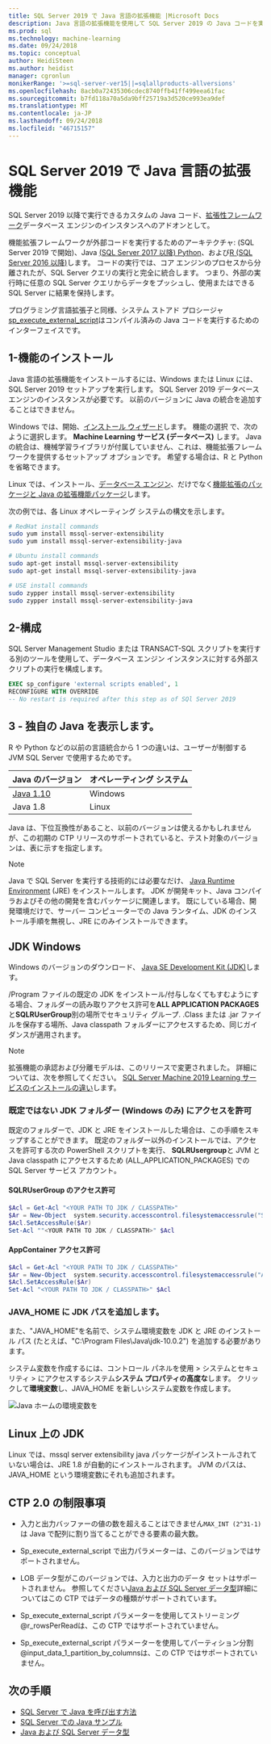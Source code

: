 ```yaml
---
title: SQL Server 2019 で Java 言語の拡張機能 |Microsoft Docs
description: Java 言語の拡張機能を使用して SQL Server 2019 の Java コードを実行します。
ms.prod: sql
ms.technology: machine-learning
ms.date: 09/24/2018
ms.topic: conceptual
author: HeidiSteen
ms.author: heidist
manager: cgronlun
monikerRange: '>=sql-server-ver15||=sqlallproducts-allversions'
ms.openlocfilehash: 8acb0a72435306cdec8740ffb41ff499eea61fac
ms.sourcegitcommit: b7fd118a70a5da9bff25719a3d520ce993ea9def
ms.translationtype: MT
ms.contentlocale: ja-JP
ms.lasthandoff: 09/24/2018
ms.locfileid: "46715157"
---
```

# <a name="java-language-extension-in-sql-server-2019"></a>SQL Server 2019 で Java 言語の拡張機能 

SQL Server 2019 以降で実行できるカスタムの Java コード、[拡張性フレームワーク](../concepts/extensibility-framework.md)データベース エンジンのインスタンスへのアドオンとして。 

機能拡張フレームワークが外部コードを実行するためのアーキテクチャ: (SQL Server 2019 で開始)、Java [(SQL Server 2017 以降) Python](../concepts/extension-python.md)、および[R (SQL Server 2016 以降)](../concepts/extension-r.md)します。 コードの実行では、コア エンジンのプロセスから分離されたが、SQL Server クエリの実行と完全に統合します。 つまり、外部の実行時に任意の SQL Server クエリからデータをプッシュし、使用またはできる SQL Server に結果を保持します。

プログラミング言語拡張子と同様、システム ストアド プロシージャ[sp_execute_external_script](https://docs.microsoft.com/sql/relational-databases/system-stored-procedures/sp-execute-external-script-transact-sql)はコンパイル済みの Java コードを実行するためのインターフェイスです。

## <a name="1---feature-installation"></a>1-機能のインストール

Java 言語の拡張機能をインストールするには、Windows または Linux には、SQL Server 2019 セットアップを実行します。 SQL Server 2019 データベース エンジンのインスタンスが必要です。 以前のバージョンに Java の統合を追加することはできません。

Windows では、開始、[インストール ウィザード](../install/sql-machine-learning-services-windows-install.md)します。 機能の選択 で、次のように選択します。 **Machine Learning サービス (データベース)** します。 Java の統合は、機械学習ライブラリが付属していません、これは、機能拡張フレームワークを提供するセットアップ オプションです。 希望する場合は、R と Python を省略できます。

Linux では、インストール、[データベース エンジン](https://docs.microsoft.com/sql/linux/sql-server-linux-setup)、だけでなく[機能拡張のパッケージと Java の拡張機能パッケージ](../../linux/sql-server-linux-setup-machine-learning.md)します。

次の例では、各 Linux オペレーティング システムの構文を示します。

```bash
# RedHat install commands
sudo yum install mssql-server-extensibility
sudo yum install mssql-server-extensibility-java

# Ubuntu install commands
sudo apt-get install mssql-server-extensibility
sudo apt-get install mssql-server-extensibility-java

# USE install commands
sudo zypper install mssql-server-extensibility
sudo zypper install mssql-server-extensibility-java
```

## <a name="2---configuration"></a>2-構成

SQL Server Management Studio または TRANSACT-SQL スクリプトを実行する別のツールを使用して、データベース エンジン インスタンスに対する外部スクリプトの実行を構成します。

  ```sql
  EXEC sp_configure 'external scripts enabled', 1
  RECONFIGURE WITH OVERRIDE
-- No restart is required after this step as of SQl Server 2019
 ```

## <a name="3---bring-your-own-java"></a>3 - 独自の Java を表示します。

R や Python などの以前の言語統合から 1 つの違いは、ユーザーが制御する JVM SQL Server で使用するためです。

| Java のバージョン | オペレーティング システム |
|--------------|------------------|
| [Java 1.10](http://jdk.java.net/10/)   | Windows |
| Java 1.8   | Linux | 

Java は、下位互換性があること、以前のバージョンは使えるかもしれませんが、この初期の CTP リリースのサポートされていると、テスト対象のバージョンは、表に示すを指定します。

> [!Note]
>Java で SQL Server を実行する技術的には必要なだけ、 [Java Runtime Environment](http://www.oracle.com/technetwork/java/javase/downloads/jre10-downloads-4417026.html) (JRE) をインストールします。 JDK が開発キット、Java コンパイラおよびその他の開発を含むパッケージに関連します。 既にしている場合、開発環境だけで、サーバー コンピューターでの Java ランタイム、JDK のインストール手順を無視し、JRE にのみインストールできます。

## <a name="jdk-on-windows"></a>JDK Windows

Windows のバージョンのダウンロード、 [Java SE Development Kit (JDK)](http://www.oracle.com/technetwork/java/javase/downloads/jdk10-downloads-4416644.html)します。

/Program ファイルの既定の JDK をインストール/付与しなくてもすむようにする場合、フォルダーの読み取りアクセス許可を**ALL APPLICATION PACKAGES**と**SQLRUserGroup**別の場所でセキュリティ グループ. .Class または .jar ファイルを保存する場所、Java classpath フォルダーにアクセスするため、同じガイダンスが適用されます。 

> [!Note]
> 拡張機能の承認および分離モデルは、このリリースで変更されました。 詳細については、次を参照してください。 [SQL Server Machine 2019 Learning サービスのインストールの違い](../install/sql-machine-learning-services-ver15.md)します。

<a name="perms-nonwindows"></a>

### <a name="grant-access-to-non-default-jdk-folder-windows-only"></a>既定ではない JDK フォルダー (Windows のみ) にアクセスを許可

既定のフォルダーで、JDK と JRE をインストールした場合は、この手順をスキップすることができます。 既定のフォルダー以外のインストールでは、アクセスを許可する次の PowerShell スクリプトを実行、 **SQLRUsergroup**と JVM と Java classpath にアクセスするため (ALL_APPLICATION_PACKAGES) での SQL Server サービス アカウント。

#### <a name="sqlrusergroup-permissions"></a>SQLRUserGroup のアクセス許可

```powershell
$Acl = Get-Acl "<YOUR PATH TO JDK / CLASSPATH>"
$Ar = New-Object  system.security.accesscontrol.filesystemaccessrule("SQLRUsergroup","FullControl","Allow")
$Acl.SetAccessRule($Ar)
Set-Acl ""<YOUR PATH TO JDK / CLASSPATH>" $Acl 
```

#### <a name="appcontainer-permissions"></a>AppContainer アクセス許可

```powershell
$Acl = Get-Acl "<YOUR PATH TO JDK / CLASSPATH>" 
$Ar = New-Object  system.security.accesscontrol.filesystemaccessrule("ALL APPLICATION PACKAGES","FullControl","Allow") 
$Acl.SetAccessRule($Ar) 
Set-Acl "<YOUR PATH TO JDK / CLASSPATH>" $Acl 
```

### <a name="add-the-jdk-path-to-javahome"></a>JAVA_HOME に JDK パスを追加します。
また、"JAVA_HOME"を名前で、システム環境変数を JDK と JRE のインストール パス (たとえば、"C:\Program Files\Java\jdk-10.0.2") を追加する必要があります。 

システム変数を作成するには、コントロール パネルを使用 > システムとセキュリティ > にアクセスするシステム**システム プロパティの高度な**します。 クリックして**環境変数**し、JAVA_HOME を新しいシステム変数を作成します。

![Java ホームの環境変数を](../media/java/env-variable-java-home.png "Java 用のセットアップ")

## <a name="jdk-on-linux"></a>Linux 上の JDK

Linux では、mssql server extensibility java パッケージがインストールされていない場合は、JRE 1.8 が自動的にインストールされます。 JVM のパスは、JAVA_HOME という環境変数にそれも追加されます。

## <a name="limitations-in-ctp-20"></a>CTP 2.0 の制限事項

* 入力と出力バッファーの値の数を超えることはできません`MAX_INT (2^31-1)`は Java で配列に割り当てることができる要素の最大数。

* Sp_execute_external_script で出力パラメーターは、このバージョンではサポートされません。

* LOB データ型がこのバージョンでは、入力と出力のデータ セットはサポートされません。 参照してください[Java および SQL Server データ型](java-sql-datatypes.md)詳細についてはこの CTP ではデータの種類がサポートされています。

* Sp_execute_external_script パラメーターを使用してストリーミング@r_rowsPerReadは、この CTP ではサポートされていません。

* Sp_execute_external_script パラメーターを使用してパーティション分割@input_data_1_partition_by_columnsは、この CTP ではサポートされていません。

## <a name="next-steps"></a>次の手順

+ [SQL Server で Java を呼び出す方法](howto-call-java-from-sql.md)
+ [SQL Server での Java サンプル](java-first-sample.md)
+ [Java および SQL Server データ型](java-sql-datatypes.md)